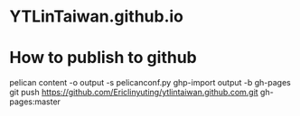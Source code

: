 # YTLinTaiwan.github.io

# How to publish to github
pelican content -o output -s pelicanconf.py
ghp-import output -b gh-pages  
git push https://github.com/Ericlinyuting/ytlintaiwan.github.com.git gh-pages:master